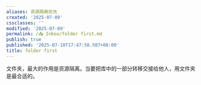 ```yaml
---
aliases: 资源隔离优先
created: '2025-07-09'
cssclasses: ''
modified: '2025-07-09'
permalink: /📥 Inbox/folder first.md
publish: true
published: '2025-07-10T17:47:58.507+08:00'
title: folder first
---
```

文件夹，最大的作用是资源隔离。当要把库中的一部分转移交接给他人，用文件夹是最合适的。
